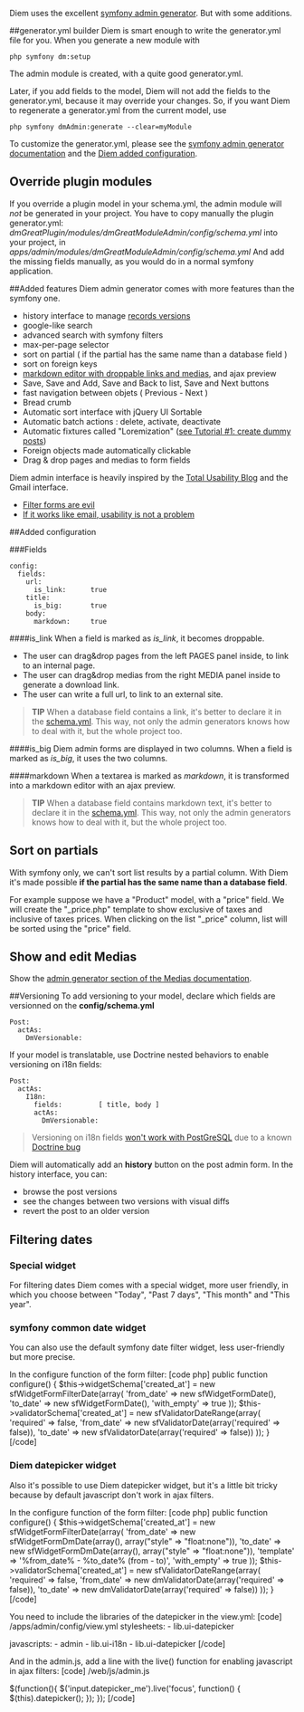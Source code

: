 Diem uses the excellent [symfony admin generator](http://www.symfony-project.org/reference/1_4/en/06-Admin-Generator). But with some additions.

##generator.yml builder
Diem is smart enough to write the generator.yml file for you. When you generate a new module with

    php symfony dm:setup

The admin module is created, with a quite good generator.yml.

Later, if you add fields to the model, Diem will not add the fields to the generator.yml, because it may override your changes. So, if you want Diem to regenerate a generator.yml from the current model, use

    php symfony dmAdmin:generate --clear=myModule

To customize the generator.yml, please see the [symfony admin generator documentation](http://www.symfony-project.org/reference/1_4/en/06-Admin-Generator) and the [Diem added configuration](#added-configuration).

## Override plugin modules
If you override a plugin model in your schema.yml, the admin module will *not* be generated in your project. You have to copy manually the plugin generator.yml:
*dmGreatPlugin/modules/dmGreatModuleAdmin/config/schema.yml*
into your project, in
*apps/admin/modules/dmGreatModuleAdmin/config/schema.yml*
And add the missing fields manually, as you would do in a normal symfony application.

##Added features
Diem admin generator comes with more features than the symfony one.

- history interface to manage [records versions](#versioning)
- google-like search
- advanced search with symfony filters
- max-per-page selector
- sort on partial ( if the partial has the same name than a database field )
- sort on foreign keys
- [markdown editor with droppable links and medias](page:99), and ajax preview
- Save, Save and Add, Save and Back to list, Save and Next buttons
- fast navigation between objets ( Previous - Next )
- Bread crumb
- Automatic sort interface with jQuery UI Sortable
- Automatic batch actions : delete, activate, deactivate
- Automatic fixtures called "Loremization" ([see Tutorial #1: create dummy posts](page:48#rest-a-bit-and-have-some-fun:create-some-dummy-posts))
- Foreign objects made automatically clickable
- Drag & drop pages and medias to form fields

Diem admin interface is heavily inspired by the [Total Usability Blog](http://totalusability.posterous.com/) and the Gmail interface.

- [Filter forms are evil](http://totalusability.posterous.com/forms-are-evil-1-filter-forms)
- [If it works like email, usability is not a problem](http://totalusability.posterous.com/if-it-works-like-email-usability-is-not-a-pro)

##Added configuration

###Fields

~~~
config:
  fields:
    url:
      is_link:      true
    title:
      is_big:       true
    body:
      markdown:     true
~~~

####is_link
When a field is marked as *is_link*, it becomes droppable.

- The user can drag&drop pages from the left PAGES panel inside, to link to an internal page.
- The user can drag&drop medias from the right MEDIA panel inside to generate a download link.
- The user can write a full url, to link to an external site.

>**TIP**
>When a database field contains a link, it's better to declare it in the [schema.yml](page:44#configuration-files:config-doctrine-schema-yml:diem-additions-to-schema-yml:link-field). This way, not only the admin generators knows how to deal with it, but the whole project too.

####is_big
Diem admin forms are displayed in two columns.
When a field is marked as *is_big*, it uses the two columns.

####markdown
When a textarea is marked as *markdown*, it is transformed into a markdown editor with an ajax preview.

>**TIP**
>When a database field contains markdown text, it's better to declare it in the [schema.yml](page:44#configuration-files:config-doctrine-schema-yml:diem-additions-to-schema-yml:markdown-field). This way, not only the admin generators knows how to deal with it, but the whole project too.

## Sort on partials

With symfony only, we can't sort list results by a partial column.
With Diem it's made possible **if the partial has the same name than a database field**.

For example suppose we have a "Product" model, with a "price" field.
We will create the "_price.php" template to show exclusive of taxes and inclusive of taxes prices.
When clicking on the list "_price" column, list will be sorted using the "price" field.

## Show and edit Medias

Show the [admin generator section of the Medias documentation](page:163#record-medias-in-admin).

##Versioning
To add versioning to your model, declare which fields are versionned on the
**config/schema.yml**
~~~
Post:
  actAs:
    DmVersionable:
~~~
If your model is translatable, use Doctrine nested behaviors to enable versioning on i18n fields:
~~~
Post:
  actAs:
    I18n:
      fields:         [ title, body ]
      actAs:
        DmVersionable:
~~~

>Versioning on i18n fields [won't work with PostGreSQL](page:51#models-which-translation-is-versionned-don-t-work-with-postgresql) due to a known [Doctrine bug](http://www.doctrine-project.org/jira/browse/DC-135)

Diem will automatically add an **history** button on the post admin form. In the history interface, you can:

- browse the post versions
- see the changes between two versions with visual diffs
- revert the post to an older version

## Filtering dates

### Special widget
For filtering dates Diem comes with a special widget, more user friendly, in which you choose between "Today", "Past 7 days", "This month" and "This year".

### symfony common date widget
You can also use the default symfony date filter widget, less user-friendly but more precise.

In the configure function of the form filter:
[code php]
  public function configure()
  {
    $this->widgetSchema['created_at'] = new sfWidgetFormFilterDate(array(
      'from_date' => new sfWidgetFormDate(),
      'to_date' => new sfWidgetFormDate(),
      'with_empty' => true
    ));
    $this->validatorSchema['created_at'] = new sfValidatorDateRange(array(
      'required' => false,
      'from_date' => new sfValidatorDate(array('required' => false)),
      'to_date' => new sfValidatorDate(array('required' => false))
    ));
  }
[/code]

### Diem datepicker widget
Also it's possible to use Diem datepicker widget, but it's a little bit tricky because by default javascript don't work in ajax filters.

In the configure function of the form filter:
[code php]
  public function configure()
  {
    $this->widgetSchema['created_at'] = new sfWidgetFormFilterDate(array(
      'from_date' => new sfWidgetFormDmDate(array(), array("style" => "float:none")),
      'to_date' => new sfWidgetFormDmDate(array(), array("style" => "float:none")),
      'template' => '%from_date% - %to_date% (from - to)',
      'with_empty' => true
    ));
    $this->validatorSchema['created_at'] = new sfValidatorDateRange(array(
      'required' => false,
      'from_date' => new dmValidatorDate(array('required' => false)),
      'to_date' => new dmValidatorDate(array('required' => false))
    ));
  }
[/code]

You need to include the libraries of the datepicker in the view.yml:
[code]
/apps/admin/config/view.yml
  stylesheets:
    - lib.ui-datepicker

  javascripts:
    - admin
    - lib.ui-i18n
    - lib.ui-datepicker
[/code]

And in the admin.js, add a line with the live() function for enabling javascript in ajax filters:
[code]
/web/js/admin.js

$(function(){
	$('input.datepicker_me').live('focus', function() {
		$(this).datepicker();
	});
});
[/code]
